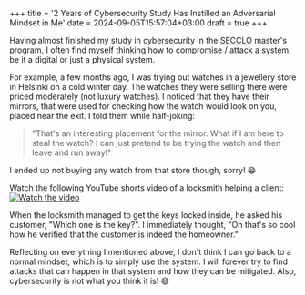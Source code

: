 +++
title = '2 Years of Cybersecurity Study Has Instilled an Adversarial Mindset in Me'
date = 2024-09-05T15:57:04+03:00
draft = true
+++

Having almost finished my study in cybersecurity in the [SECCLO](https://www.secclo.eu/) master's program, I often find myself thinking how to compromise / attack a system, be it a digital or just a physical system.

For example, a few months ago, I was trying out watches in a jewellery store in Helsinki on a cold winter day. The watches they were selling there were priced moderately (not luxury watches). I noticed that they have their mirrors, that were used for checking how the watch would look on you, placed near the exit. I told them while half-joking:
> "That's an interesting placement for the mirror. What if I am here to steal the watch? I can just pretend to be trying the watch and then leave and run away!"

I ended up not buying any watch from that store though, sorry! 😁

Watch the following YouTube shorts video of a locksmith helping a client:
[![Watch the video](https://img.youtube.com/vi/qVNlwVyCCRE/maxresdefault.jpg)](https://www.youtube.com/shorts/qVNlwVyCCRE)

When the locksmith managed to get the keys locked inside, he asked his customer, "Which one is the key?". I immediately thought, "Oh that's so cool how he verified that the customer is indeed the homeowner."

Reflecting on everything I mentioned above, I don't think I can go back to a normal mindset, which is to simply use the system. I will forever try to find attacks that can happen in that system and how they can be mitigated. Also, cybersecurity is not what you think it is! 😅